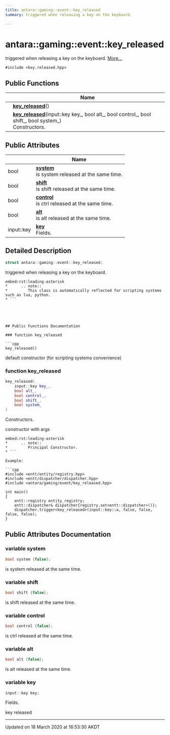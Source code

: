```yaml
---
title: antara::gaming::event::key_released
summary: triggered when releasing a key on the keyboard.  

---
```


# antara::gaming::event::key_released




triggered when releasing a key on the keyboard.  [More...](#detailed-description)


`#include <key.released.hpp>`









## Public Functions

|                | Name           |
| -------------- | -------------- |
|  | **[key_released](Classes/structantara_1_1gaming_1_1event_1_1key__released.md#function-key_released)**()  |
|  | **[key_released](Classes/structantara_1_1gaming_1_1event_1_1key__released.md#function-key_released)**(input::key key_, bool alt_, bool control_, bool shift_, bool system_) <br>Constructors.  |


## Public Attributes

|                | Name           |
| -------------- | -------------- |
| bool | **[system](Classes/structantara_1_1gaming_1_1event_1_1key__released.md#variable-system)** <br>is system released at the same time.  |
| bool | **[shift](Classes/structantara_1_1gaming_1_1event_1_1key__released.md#variable-shift)** <br>is shift released at the same time.  |
| bool | **[control](Classes/structantara_1_1gaming_1_1event_1_1key__released.md#variable-control)** <br>is ctrl released at the same time.  |
| bool | **[alt](Classes/structantara_1_1gaming_1_1event_1_1key__released.md#variable-alt)** <br>is alt released at the same time.  |
| input::key | **[key](Classes/structantara_1_1gaming_1_1event_1_1key__released.md#variable-key)** <br>Fields.  |






## Detailed Description

```cpp
struct antara::gaming::event::key_released;
```

triggered when releasing a key on the keyboard. 



























```
embed:rst:leading-asterisk
*      .. note::
*         This class is automatically reflected for scripting systems such as lua, python.
* ```





## Public Functions Documentation

### function key_released

```cpp
key_released()
```


























default constructor (for scripting systems convenience) 


### function key_released

```cpp
key_released(
    input::key key_,
    bool alt_,
    bool control_,
    bool shift_,
    bool system_
)
```

Constructors. 

























constructor with args 

```
embed:rst:leading-asterisk
*      .. note::
*         Principal Constructor.
* ```

Example: 

```cpp
#include <entt/entity/registry.hpp>
#include <entt/dispatcher/dispatcher.hpp>
#include <antara/gaming/event/key_released.hpp>

int main()
{
    entt::registry entity_registry;
    entt::dispatcher& dispatcher{registry.set<entt::dispatcher>()};
    dispatcher.trigger<key_released>(input::key::a, false, false, false, false);
}
```




## Public Attributes Documentation

### variable system

```cpp
bool system {false};
```

is system released at the same time. 



























### variable shift

```cpp
bool shift {false};
```

is shift released at the same time. 



























### variable control

```cpp
bool control {false};
```

is ctrl released at the same time. 



























### variable alt

```cpp
bool alt {false};
```

is alt released at the same time. 



























### variable key

```cpp
input::key key;
```

Fields. 

























key released 






-------------------------------

Updated on 18 March 2020 at 16:53:30 AKDT